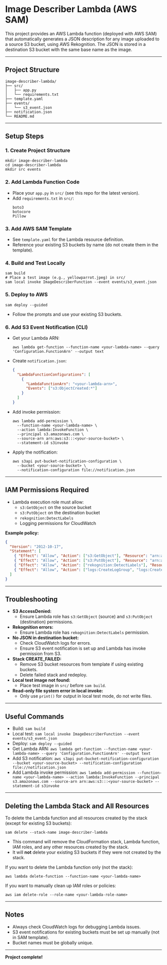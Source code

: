 # Image Describer Lambda (AWS SAM)

This project provides an AWS Lambda function (deployed with AWS SAM) that automatically generates a JSON description for any image uploaded to a source S3 bucket, using AWS Rekognition. The JSON is stored in a destination S3 bucket with the same base name as the image.

---

## Project Structure

```
image-describer-lambda/
├── src/
│   ├── app.py
│   └── requirements.txt
├── template.yaml
├── events/
│   └── s3_event.json
├── notification.json
└── README.md
```

---

## Setup Steps

### 1. Create Project Structure
```
mkdir image-describer-lambda
cd image-describer-lambda
mkdir src events
```

### 2. Add Lambda Function Code
- Place your `app.py` in `src/` (see this repo for the latest version).
- Add `requirements.txt` in `src/`:
  ```
  boto3
  botocore
  Pillow
  ```

### 3. Add AWS SAM Template
- See `template.yaml` for the Lambda resource definition.
- Reference your existing S3 buckets by name (do not create them in the template).

### 4. Build and Test Locally
```
sam build
# Place a test image (e.g., yellowparrot.jpeg) in src/
sam local invoke ImageDescriberFunction --event events/s3_event.json
```

### 5. Deploy to AWS
```
sam deploy --guided
```
- Follow the prompts and use your existing S3 buckets.

### 6. Add S3 Event Notification (CLI)
- Get your Lambda ARN:
  ```
  aws lambda get-function --function-name <your-lambda-name> --query 'Configuration.FunctionArn' --output text
  ```
- Create `notification.json`:
  ```json
  {
    "LambdaFunctionConfigurations": [
      {
        "LambdaFunctionArn": "<your-lambda-arn>",
        "Events": ["s3:ObjectCreated:*"]
      }
    ]
  }
  ```
- Add invoke permission:
  ```
  aws lambda add-permission \
    --function-name <your-lambda-name> \
    --action lambda:InvokeFunction \
    --principal s3.amazonaws.com \
    --source-arn arn:aws:s3:::<your-source-bucket> \
    --statement-id s3invoke
  ```
- Apply the notification:
  ```
  aws s3api put-bucket-notification-configuration \
    --bucket <your-source-bucket> \
    --notification-configuration file://notification.json
  ```

---

## IAM Permissions Required
- Lambda execution role must allow:
  - `s3:GetObject` on the source bucket
  - `s3:PutObject` on the destination bucket
  - `rekognition:DetectLabels`
  - Logging permissions for CloudWatch

**Example policy:**
```json
{
  "Version": "2012-10-17",
  "Statement": [
    { "Effect": "Allow", "Action": ["s3:GetObject"], "Resource": "arn:aws:s3:::<source-bucket>/*" },
    { "Effect": "Allow", "Action": ["s3:PutObject"], "Resource": "arn:aws:s3:::<destination-bucket>/*" },
    { "Effect": "Allow", "Action": ["rekognition:DetectLabels"], "Resource": "*" },
    { "Effect": "Allow", "Action": ["logs:CreateLogGroup", "logs:CreateLogStream", "logs:PutLogEvents"], "Resource": "*" }
  ]
}
```

---

## Troubleshooting

- **S3 AccessDenied:**
  - Ensure Lambda role has `s3:GetObject` (source) and `s3:PutObject` (destination) permissions.
- **Rekognition errors:**
  - Ensure Lambda role has `rekognition:DetectLabels` permission.
- **No JSON in destination bucket:**
  - Check CloudWatch logs for errors.
  - Ensure S3 event notification is set up and Lambda has invoke permission from S3.
- **Stack CREATE_FAILED:**
  - Remove S3 bucket resources from template if using existing buckets.
  - Delete failed stack and redeploy.
- **Local test image not found:**
  - Place test image in `src/` before `sam build`.
- **Read-only file system error in local invoke:**
  - Only use `print()` for output in local test mode, do not write files.

---

## Useful Commands

- Build: `sam build`
- Local test: `sam local invoke ImageDescriberFunction --event events/s3_event.json`
- Deploy: `sam deploy --guided`
- Get Lambda ARN: `aws lambda get-function --function-name <your-lambda-name> --query 'Configuration.FunctionArn' --output text`
- Add S3 notification: `aws s3api put-bucket-notification-configuration --bucket <your-source-bucket> --notification-configuration file://notification.json`
- Add Lambda invoke permission: `aws lambda add-permission --function-name <your-lambda-name> --action lambda:InvokeFunction --principal s3.amazonaws.com --source-arn arn:aws:s3:::<your-source-bucket> --statement-id s3invoke`

---

## Deleting the Lambda Stack and All Resources

To delete the Lambda function and all resources created by the stack (except for existing S3 buckets):

```
sam delete --stack-name image-describer-lambda
```

- This command will remove the CloudFormation stack, Lambda function, IAM roles, and any other resources created by the stack.
- It will **not** delete your existing S3 buckets if they were not created by the stack.

If you want to delete the Lambda function only (not the stack):

```
aws lambda delete-function --function-name <your-lambda-name>
```

If you want to manually clean up IAM roles or policies:

```
aws iam delete-role --role-name <your-lambda-role-name>
```

---

## Notes
- Always check CloudWatch logs for debugging Lambda issues.
- S3 event notifications for existing buckets must be set up manually (not in SAM template).
- Bucket names must be globally unique.

---

**Project complete!**

